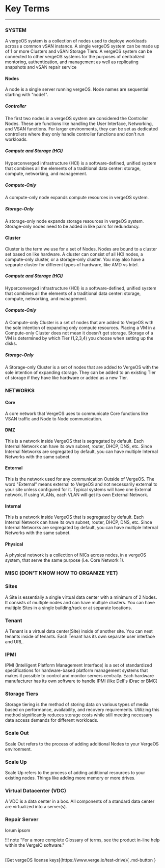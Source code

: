 # Key Terms

***
### SYSTEM
A vergeOS system is a collection of nodes used to deploye workloads across a common vSAN instance. A single vergeOS system can be made up of 1 or more Clusters and vSAN Storage Tiers. A vergeOS system can be connected to other vergeOS systems for the purposes of centralized montoring, authentication, and management as well as replicating snapshots and vSAN repair service

#### Nodes
A node is a single server running vergeOS. Node names are sequential starting with "node1".

##### Controller
The first two nodes in a vergeOS system are considered the Controller Nodes. These are functions like handling the User Interface, Networking, and VSAN functions. For larger environments, they can be set as dedicated controllers where they only handle controller functions and don't run workloads.

##### Compute and Storage (HCI)
Hyperconverged infrastructure (HCI) is a software-defined, unified system that combines all the elements of a traditional data center: storage, compute, networking, and management.

##### Compute-Only
A compute-only node expands compute resources in vergeOS system. 

##### Storage-Only
A storage-only node expands storage resources in vergeOS system. Storage-only nodes need to be added in like pairs for redundancy.

#### Cluster
Cluster is the term we use for a set of Nodes. Nodes are bound to a cluster set based on like hardware. A cluster can consist of all HCI nodes, a compute-only cluster, or a storage-only cluster. You may also have a separate cluster for different types of hardware, like AMD vs Intel. 

##### Compute and Storage (HCI)
Hyperconverged infrastructure (HCI) is a software-defined, unified system that combines all the elements of a traditional data center: storage, compute, networking, and management.

##### Compute-Only
A Compute-only Cluster is a set of nodes that are added to VergeOS with the sole intention of expanding only compute resources. Placing a VM in a Compute-only Cluster does not mean it doesn't get storage. Storage of a VM is determined by which Tier (1,2,3,4) you choose when setting up the disks.

##### Storage-Only
A Storage-only Cluster is a set of nodes that are added to VergeOS with the sole intention of expanding storage. They can be added to an existing Tier of storage if they have like hardware or added as a new Tier.  

### NETWORKS

#### Core
A core network that VergeOS uses to communicate Core functions like VSAN traffic and Node to Node communication.

#### DMZ
This is a network inside VergeOS that is segregated by default. Each Internal Network can have its own subnet, router, DHCP, DNS, etc. Since Internal Networks are segregated by default, you can have multiple Internal Networks with the same subnet.

#### External
This is the network used for any communication Outside of VergeOS. The word "External" means external to VergeOS and not necessarily external to your site unless configured for it. Typical systems will have one External network. If using VLANs, each VLAN will get its own External Network.

#### Internal
This is a network inside VergeOS that is segregated by default. Each Internal Network can have its own subnet, router, DHCP, DNS, etc. Since Internal Networks are segregated by default, you can have multiple Internal Networks with the same subnet.

#### Physical
A physical network is a collection of NICs across nodes, in a vergeOS system, that serve the same purpose (i.e. Core Network 1). 

### MISC (DON'T KNOW HOW TO ORGANIZE YET)

### Sites
A Site is essentially a single virtual data center with a minimum of 2 Nodes. It consists of multiple nodes and can have multiple clusters. You can have multiple Sites in a single building/rack or at separate locations.

### Tenant
A Tenant is a virtual data center(Site) inside of another site. You can nest tenants inside of tenants. Each Tenant has its own separate user interface and URL.

### IPMI
IPMI (Intelligent Platform Management Interface) is a set of standardized specifications for hardware-based platform management systems that makes it possible to control and monitor servers centrally. Each hardware manufacturer has its own software to handle IPMI (like Dell's iDrac or BMC)

### Storage Tiers
Storage tiering is the method of storing data on various types of media based on performance, availability, and recovery requirements. Utilizing this method significantly reduces storage costs while still meeting necessary data access demands for different workloads.

### Scale Out
Scale Out refers to the process of adding additional Nodes to your VergeOS environment.

### Scale Up
Scale Up refers to the process of adding additional resources to your existing nodes. Things like adding more memory or more drives.

### Virtual Datacenter (VDC)
A VDC is a data center in a box. All components of a standard data center are virtualized into a server(s).

### Repair Server
lorum ipsom  

!!! note "For a more complete Glossary of terms, see the product in-line help within the VergeIO software."
    

<br>
[Get vergeOS license keys](https://www.verge.io/test-drive){ .md-button }
